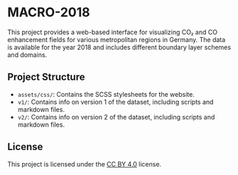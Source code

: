 # MACRO-2018

This project provides a web-based interface for visualizing CO₂ and CO enhancement fields for various metropolitan regions in Germany. The data is available for the year 2018 and includes different boundary layer schemes and domains.

## Project Structure

- `assets/css/`: Contains the SCSS stylesheets for the website.
- `v1/`: Contains info on version 1 of the dataset, including scripts and markdown files.
- `v2/`: Contains info on version 2 of the dataset, including scripts and markdown files.

## License

This project is licensed under the [CC BY 4.0](http://creativecommons.org/licenses/by/4.0) license.
